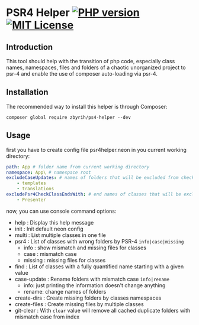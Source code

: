 # PSR4 Helper [![PHP version](https://img.shields.io/badge/PHP-8.0-blue)](https://img.shields.io/badge/PHP-8.0-blue) [![MIT License](https://img.shields.io/badge/license-MIT-green)](https://img.shields.io/badge/license-MIT-green)

Introduction
------------
This tool should help with the transition of php code, especially class names, namespaces, files and folders of a chaotic unorganized project to psr-4 and enable the use of composer auto-loading via psr-4.

Installation
------------

The recommended way to install this helper is through Composer:

`composer global require zbyrih/ps4-helper --dev`

Usage
------------

first you have to create config file psr4helper.neon in you current working directory:
```yml
path: App # folder name from current working directory
namespace: App\ # namespace root
excludeCaseUpdates: # names of folders that will be excluded from checking validation and changes
    - templates
    - translations
excludePsr4CheckClassEndsWith: # end names of classes that will be excluded from the psr4 check
    - Presenter
```

now, you can use console command options:
  - help           : Display this help message
  - init           : Init default neon config
  - multi          : List multiple classes in one file
  - psr4           : List of classes with wrong folders by PSR-4 `info|case|missing`
    - info           : show mismatch and missing files for classes
    - case           : mismatch case
    - missing        : missing files for classes
  - find           : List of classes with a fully quantified name starting with a given value
  - case-update    : Rename folders with mismatch case `info|rename`
    - info: just printing the information doesn't change anything
    - rename: change names of folders
  - create-dirs    : Create missing folders by classes namespaces
  - create-files   : Create missing files by multiple classes
  - git-clear      : With `clear` value will remove all cached duplicate folders with mismatch case from index
